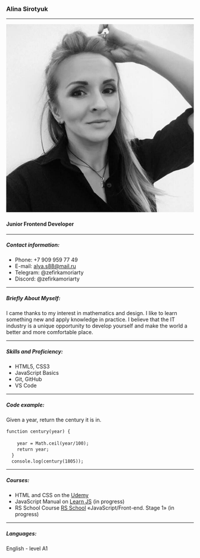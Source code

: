 
### Alina Sirotyuk ###
***************


![my photo](/images/photo.jpg)

#### Junior Frontend Developer ####
*****************
##### Contact information: #####
* Phone: +7 909 959 77 49
* E-mail: [alya.s88@mail.ru](alya.s88@mail.ru)
* Telegram: @zefirkamoriarty 
* Discord: @zefirkamoriarty 


***************
##### Briefly About Myself: ######
I came  thanks to my interest in mathematics and design. I like to learn something new and apply knowledge in practice. I believe that the IT industry is a unique opportunity to develop yourself and make the world a better and more comfortable place.


********************
##### Skills and Proficiency: #####
* HTML5, CSS3
* JavaScript Basics
* Git, GitHub
* VS Code


**********************


##### Code example: #####

Given a year, return the century it is in.

```
function century(year) {

    year = Math.ceil(year/100);
    return year;
  }
  console.log(century(1805));

``` 
*********************

##### Courses: #####
* HTML and CSS on the [Udemy](https://www.udemy.com)
* JavaScript Manual on [Learn JS](learnjavascript.ru) (in progress)
* RS School Course [RS School](https://rs.school/js)  «JavaScript/Front-end. Stage 1» (in progress)

**********************

##### Languages: #####
English - level A1


